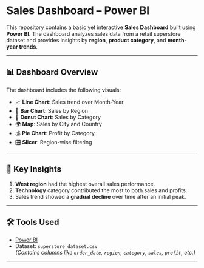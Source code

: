 # Sales Dashboard – Power BI

This repository contains a basic yet interactive **Sales Dashboard** built using **Power BI**. The dashboard analyzes sales data from a retail superstore dataset and provides insights by **region**, **product category**, and **month-year trends**.

---

## 📊 Dashboard Overview

The dashboard includes the following visuals:
- 📈 **Line Chart**: Sales trend over Month-Year
- 📍 **Bar Chart**: Sales by Region
- 🍩 **Donut Chart**: Sales by Category
- 🌍 **Map**: Sales by City and Country
- 💰 **Pie Chart**: Profit by Category
- 🎛 **Slicer**: Region-wise filtering

---

## 📌 Key Insights

1. **West region** had the highest overall sales performance.
2. **Technology** category contributed the most to both sales and profits.
3. Sales trend showed a **gradual decline** over time after an initial peak.

---

## 🛠 Tools Used

- [Power BI](https://powerbi.microsoft.com/)
- Dataset: `superstore_dataset.csv`  
  *(Contains columns like `order_date`, `region`, `category`, `sales`, `profit`, etc.)*

---



